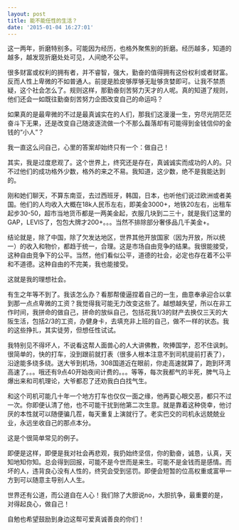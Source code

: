 ```yaml
---
layout: post
title: 能不能任性的生活？
date: '2015-01-04 16:27:01'
---
```



这一两年，折磨特别多。可能因为经历，也格外聚焦别的折磨。经历越多，知道的越多，越发现折磨处处可见，人间绝不公平。

很多财富或权利的拥有者，并不睿智，强大，勤奋的值得拥有这份权利或者财富。反而人性上卑微的不如普通人。前提是脸皮够厚够无耻够贪婪即可。让我不禁质疑，这个社会怎么了。规则这样，那勤奋刻苦努力天才的人呢。真的知道了规则，他们还会一如既往勤奋刻苦努力企图改变自己的命运吗？

如果真的是最卑微的不过是最真诚实在的人们，那我们这漫漫一生，穷尽光阴茫茫奋斗下无果，还是改变自己随波逐流做一个不那么磊落却有可能得到金钱信仰的金钱的“小人”？

我一直这么问自己，心里的答案却始终只有一个：做自己！

其实，我是过度悲观了。这个世界上，终究还是存在，真诚诚实而成功的人的。只不过他们的成功格外少数，格外的来之不易。我知道，这少数，绝不是我能达到的。

刚和她们聊天，不算东南亚，去过西班牙，韩国，日本，也听他们说过欧洲或者美国。他们的人均收入大概在18k人民币左右，即美金3000+，地铁20左右，出租车起步30-50，超市当地货币都是一两美金起，衣服几块到二三十，就是我们这里的GAP，LEVIS了，包包大牌才200+。。。当然不排除部分奢侈品几千美金+。

结论就是，除了中国，除了欠发达地区，世界其他开放国家（因为开放，所以统一）的收入和物价，都趋于统一，合理。这是市场自由竞争的结果。我很能接受，这种自由竞争下的公平。当然，他们看似公平，道德的社会，必定也存在着不公平和不道德。这种自由的不完美，我也能接受。

这就是我的理想社会。

有生之年等不到了。我该怎么办？看那帮傻逼捏着自己的一生，曲意奉承迎合以拿到那一点点卑微的工资？我觉得我可能无力改变这些了。越想越失望，所以在非工作时间，我拼命的做自己，拼命的放纵自己，包括花我1/3的财产去换仅三天的大阪生活，包括2/3的工资，办健身卡，去填充非上班的自己，做不一样的状态。我的这些挣扎，其实徒劳，但想任性试试。

我特别见不得坏人，不说看这帮人面兽心的人大讲佛教，吹捧国学，忍不住讽刺。很简单的，快的打车，没到跟前就打表（很多人根本注意不到司机提前打表了），沿途能多绕多绕。送大爷到机场，308国道近在眼前，你走高速就算了，跑到环湾高速了。。。哦还有9点40开始夜间计费的。。。等等，每次我都气的半死，脾气马上爆出来和司机理论，大爷都忍了还劝我白白找气生。

和这个司机可能几十年一个地方打车也仅仅一面之缘，他再耍心眼交恶，都只不过一次。你即便认清了他，也不可能干扰到他第二次生意。就是靠着这种侥幸，他讨厌的本性就可以随便骗几茬，每天重复上演就行了。老实巴交的司机永远兢兢业业，永远坐收自己的那点本分。

这是个很简单常见的例子。

即便是这样，即便是我对社会再悲观，我扔始终坚信，你的勤奋，诚恳，认真，天知地知你知。总会得到回报，可能不是今世而是来生。可能不是金钱而是感情。而坏的人，违背良心没有人性的，终究会受到惩罚。即便会短暂的位高权重或富甲一方到可以随意主导别人人生。

世界还有公道，而公道自在人心！我们除了大胆说no，大胆抗争，最重要的是，对得起良心，做自己！

自勉也希望鼓励到身边这帮可爱真诚善良的你们！


